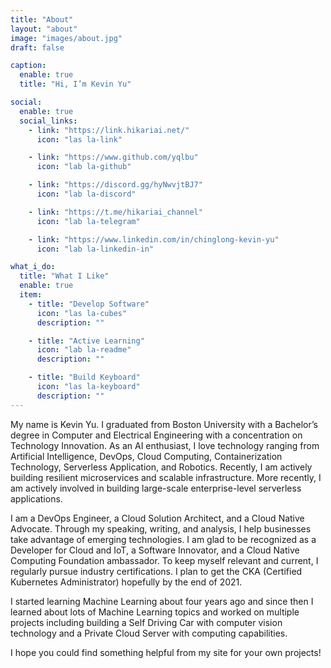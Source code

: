 ```yaml
---
title: "About"
layout: "about"
image: "images/about.jpg"
draft: false

caption:
  enable: true
  title: "Hi, I’m Kevin Yu"

social:
  enable: true
  social_links:
    - link: "https://link.hikariai.net/"
      icon: "las la-link"

    - link: "https://www.github.com/yqlbu"
      icon: "lab la-github"

    - link: "https://discord.gg/hyNwvjtBJ7"
      icon: "lab la-discord"

    - link: "https://t.me/hikariai_channel"
      icon: "lab la-telegram"

    - link: "https://www.linkedin.com/in/chinglong-kevin-yu"
      icon: "lab la-linkedin-in"

what_i_do:
  title: "What I Like"
  enable: true
  item:
    - title: "Develop Software"
      icon: "las la-cubes"
      description: ""

    - title: "Active Learning"
      icon: "lab la-readme"
      description: ""

    - title: "Build Keyboard"
      icon: "las la-keyboard"
      description: ""
---
```


My name is Kevin Yu. I graduated from Boston University with a Bachelor’s degree in Computer and Electrical Engineering with a concentration on Technology Innovation. As an AI enthusiast, I love technology ranging from Artificial Intelligence, DevOps, Cloud Computing, Containerization Technology, Serverless Application, and Robotics. Recently, I am actively building resilient microservices and scalable infrastructure. More recently, I am actively involved in building large-scale enterprise-level serverless applications.

I am a DevOps Engineer, a Cloud Solution Architect, and a Cloud Native Advocate. Through my speaking, writing, and analysis, I help businesses take advantage of emerging technologies. I am glad to be recognized as a Developer for Cloud and IoT, a Software Innovator, and a Cloud Native Computing Foundation ambassador. To keep myself relevant and current, I regularly pursue industry certifications. I plan to get the CKA (Certified Kubernetes Administrator) hopefully by the end of 2021.

I started learning Machine Learning about four years ago and since then I learned about lots of Machine Learning topics and worked on multiple projects including building a Self Driving Car with computer vision technology and a Private Cloud Server with computing capabilities.

I hope you could find something helpful from my site for your own projects!
